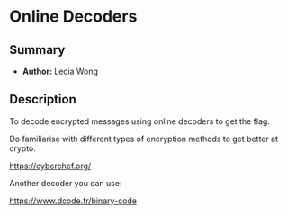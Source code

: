 # Online Decoders

## Summary
- **Author:** Lecia Wong

## Description
To decode encrypted messages using online decoders to get the flag. 

Do familiarise with different types of encryption methods to get better at crypto.


https://cyberchef.org/

Another decoder you can use:

https://www.dcode.fr/binary-code
